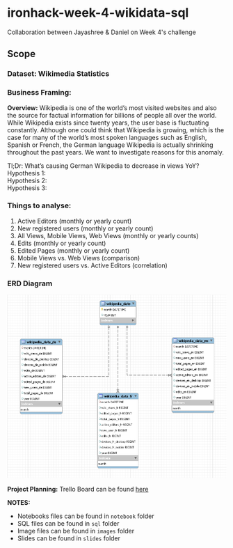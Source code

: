 # ironhack-week-4-wikidata-sql
Collaboration between Jayashree &amp; Daniel on Week 4's challenge

## Scope
### Dataset: Wikimedia Statistics

### Business Framing:

**Overview:** Wikipedia is one of the world’s most visited websites and also the source for factual information for billions of people all over the world. While Wikipedia exists since twenty years, the user base is fluctuating constantly. Although one could think that Wikipedia is growing, which is the case for many of the world’s most spoken languages such as English, Spanish or French, the German language Wikipedia is actually shrinking throughout the past years. We want to investigate reasons for this anomaly. 


Tl;Dr: What’s causing German Wikipedia to decrease in views YoY? <br>
Hypothesis 1: <br>
Hypothesis 2: <br>
Hypothesis 3: 

### Things to analyse:
1. Active Editors (monthly or yearly count)
2. New registered users (monthly or yearly count)
3. All Views, Mobile Views, Web Views (monthly or yearly counts)
4. Edits (monthly or yearly count)
5. Edited Pages (monthly or yearly count)
6. Mobile Views vs. Web Views (comparison)
7. New registered users vs. Active Editors (correlation)


### ERD Diagram
![ERD Diagram](images/ERD.PNG 'Wikipedia ERD Diagram')


 **Project Planning:** Trello Board can be found [here](https://trello.com/b/NWCTnIAx/ironhack-week-4-jd) 


**NOTES:**

* Notebooks files can be found in `notebook` folder
* SQL files can be found in `sql` folder
* Image files can be found in `images` folder
* Slides can be found in `slides` folder